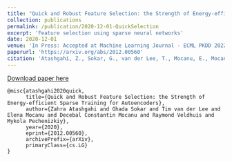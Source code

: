 ```yaml
---
title: "Quick and Robust Feature Selection: the Strength of Energy-efficient Sparse Training for Autoencoders"
collection: publications
permalink: /publication/2020-12-01-QuickSelection
excerpt: 'Feature selection using sparse neural networks'
date: 2020-12-01
venue: 'In Press: Accepted at Machine Learning Journal - ECML PKDD 2022 Journal track'
paperurl: 'https://arxiv.org/abs/2012.00560'
citation: 'Atashgahi, Z., Sokar, G., van der Lee, T., Mocanu, E., Mocanu, D. C., Veldhuis, R., & Pechenizkiy, M. (2020). Quick and robust feature selection: the strength of energy-efficient sparse training for autoencoders. arXiv preprint arXiv:2012.00560.'
---
```


[Download paper here](https://arxiv.org/pdf/2012.00560.pdf)

```
@misc{atashgahi2020quick,
      title={Quick and Robust Feature Selection: the Strength of Energy-efficient Sparse Training for Autoencoders}, 
      author={Zahra Atashgahi and Ghada Sokar and Tim van der Lee and Elena Mocanu and Decebal Constantin Mocanu and Raymond Veldhuis and Mykola Pechenizkiy},
      year={2020},
      eprint={2012.00560},
      archivePrefix={arXiv},
      primaryClass={cs.LG}
}
```


